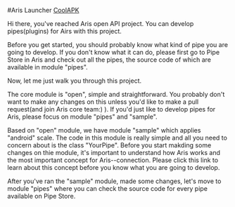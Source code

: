 #Aris Launcher
[CoolAPK](https://www.coolapk.com/apk/shinado.indi.piping) 

Hi there, you've reached Aris open API project. You can develop pipes(plugins) for Airs with this project. 

Before you get started, you should probably know what kind of pipe you are going to develop. If you don't know what it can do, please first go to Pipe Store in Aris and check out all the pipes, the source code of which are available in module "pipes". 

Now, let me just walk you through this project. 

The core module is "open", simple and straightforward. You probably don't want to make any changes on this unless you'd like to make a pull request(and join Aris core team:) ). If you'd just like to develop pipes for Aris, please focus on module "pipes" and "sample".

Based on "open" module, we have module "sample" which applies "android" scale. The code in this module is really simple and all you need to concern about is the class "YourPipe".
Before you start makding some changes on thie module, it's important to understand how Aris works and the most important concept for Aris--connection. Please click this link to learn about this concept before you know what you are going to develop.

After you've ran the "sample" module, made some changes, let's move to module "pipes" where you can check the source code for every pipe available on Pipe Store. 

